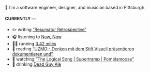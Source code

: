 👋 I'm a software engineer, designer, and musician based in Pittsburgh.

#### CURRENTLY —

* ✏️ writing [“Resumator Retrospective”](https://amoscato.com/journal/resumator-retrospective/)
* 🎧 listening to [Now, Now](https://www.last.fm/music/Now,+Now/_/Lucie,+Too)
* 🏃‍♂️ running [3.42 miles](https://www.strava.com/activities/4077083991)
* 📘 reading [“UZMO - Denken mit dem Stift Visuell präsentieren dokumentieren und”](https://www.goodreads.com/book/show/22713395-uzmo---denken-mit-dem-stift-visuell-pr-sentieren-dokumentieren-und)
* 🍿 watching [“The Logical Song | Supertramp | Pomplamoose”](https://youtu.be/U8TYyG6QPQE)
* 🍺 drinking [Dead Guy Ale](https://untappd.com/user/namoscato/checkin/941132598)
